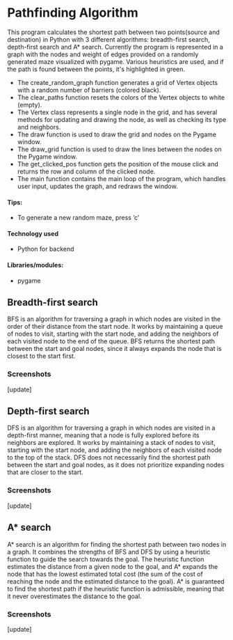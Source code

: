 # Pathfinding Algorithm

This program calculates the shortest path between two points(source and destination) in Python with 3 different algorithms: breadth-first search, depth-first search and A* search. Currently the program is represented in a graph with the nodes and weight of edges provided on a randomly generated maze visualized with pygame. Various heuristics are used, and if the path is found between the points, it's highlighted in green.

* The create_random_graph function generates a grid of Vertex objects with a random number of barriers (colored black).
* The clear_paths function resets the colors of the Vertex objects to white (empty).
* The Vertex class represents a single node in the grid, and has several methods for updating and drawing the node, as well as checking its type and neighbors.
* The draw function is used to draw the grid and nodes on the Pygame window.
* The draw_grid function is used to draw the lines between the nodes on the Pygame window.
* The get_clicked_pos function gets the position of the mouse click and returns the row and column of the clicked node.
* The main function contains the main loop of the program, which handles user input, updates the graph, and redraws the window.

#### Tips:
* To generate a new random maze, press ’c’

#### Technology used
* Python for backend

#### Libraries/modules:
* pygame

## Breadth-first search
BFS is an algorithm for traversing a graph in which nodes are visited in the order of their distance from the start node. It works by maintaining a queue of nodes to visit, starting with the start node, and adding the neighbors of each visited node to the end of the queue. BFS returns the shortest path between the start and goal nodes, since it always expands the node that is closest to the start first.
### Screenshots
[update]

## Depth-first search 
DFS is an algorithm for traversing a graph in which nodes are visited in a depth-first manner, meaning that a node is fully explored before its neighbors are explored. It works by maintaining a stack of nodes to visit, starting with the start node, and adding the neighbors of each visited node to the top of the stack. DFS does not necessarily find the shortest path between the start and goal nodes, as it does not prioritize expanding nodes that are closer to the start.
### Screenshots
[update]

## A* search
A* search is an algorithm for finding the shortest path between two nodes in a graph. It combines the strengths of BFS and DFS by using a heuristic function to guide the search towards the goal. The heuristic function estimates the distance from a given node to the goal, and A* expands the node that has the lowest estimated total cost (the sum of the cost of reaching the node and the estimated distance to the goal). A* is guaranteed to find the shortest path if the heuristic function is admissible, meaning that it never overestimates the distance to the goal.
### Screenshots
[update]
